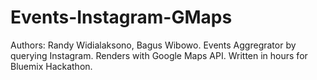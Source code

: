 Events-Instagram-GMaps
========
Authors: Randy Widialaksono, Bagus Wibowo.
Events Aggregrator by querying Instagram.
Renders with Google Maps API.
Written in hours for Bluemix Hackathon.
